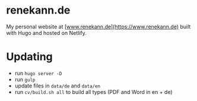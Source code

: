 # renekann.de

My personal website at [www.renekann.de](https://www.renekann.de) built with Hugo and hosted on Netlify.

# Updating

- run `hugo server -D`
- run `gulp`
- update files in `data/de` and `data/en`
- run `cv/build.sh all` to build all types (PDF and Word in en + de)